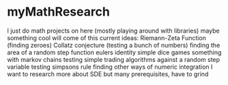 # myMathResearch
I just do math projects on here
(mostly playing around with libraries)
maybe something cool will come of this
current ideas:
Riemann-Zeta Function (finding zeroes)
Collatz conjecture (testing a bunch of numbers)
finding the area of a random step function
eulers identity
simple dice games
something with markov chains
testing simple trading algorithms against a random step variable
testing simpsons rule
finding other ways of numeric integration
I want to research more about SDE but many prerequisites, have to grind
